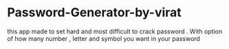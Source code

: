 # Password-Generator-by-virat
this app made to set hard and most difficult to crack password . With option of how many number , letter and symbol you want in your password

